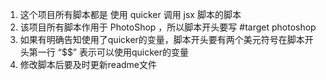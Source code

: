 1. 这个项目所有脚本都是 使用 quicker 调用 jsx 脚本的脚本
2. 该项目所有脚本作用于 PhotoShop ，所以脚本开头要写 #target photoshop
3. 如果有明确告知使用了quicker的变量，脚本开头要有两个美元符号在脚本开头第一行 “$$” 表示可以使用quicker的变量
4. 修改脚本后要及时更新readme文件